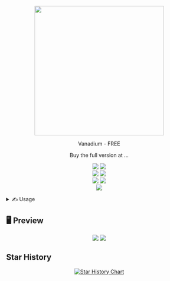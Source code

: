 <p align="center">
  <img src="https://imgur.com/KwySvVz.png" width="350" height="350">
</p>

<p align="center">
  Vanadium - FREE
</p>
<p align="center">
  Buy the full version at ...
</p>

<p align="center">

  <img src="https://img.shields.io/github/languages/top/R3CI/Vanadium-Free?style=flat&color=darkred">

  <img src="https://img.shields.io/github/repo-size/R3CI/Vanadium-Free?style=flat&color=darkred">

  <br>
    
  <img src="https://img.shields.io/github/last-commit/R3CI/Vanadium-Free?style=flat&color=darkred">

  <img src="https://img.shields.io/github/commit-activity/m/R3CI/Vanadium-Free?style=flat&color=darkred">


  <br>

  <img src="https://img.shields.io/github/issues/R3CI/Vanadium-Free?style=flat&color=darkred">

  <img src="https://img.shields.io/github/issues-closed/R3CI/Vanadium-Free?style=flat&color=darkred">

  <br>

  <img src="https://img.shields.io/github/stars/R3CI/Vanadium-Free?style=flat&color=darkred">

</p>

<details>
  <summary>✍ Usage</summary>
  
  <div style="overflow-x:auto; max-height: 300px;">
   
  1. `Download python 3.11.7 with path and admin`
  
  2. `Download the exe from releases`
  
  3. `Run exe`
  
  4. `Input tokens`
  
  5. `Have fun`
  
  </div>
</details>

## 🖥 Preview
<p align="center">
  <img src="https://imgur.com/MnSYV2n.png">
  <img src="https://imgur.com/ChTlqlG.png">
</p>

## Star History
<p align="center">
  <a href="https://star-history.com/#R3CI/Vanadium-Free&Date">
    <picture>
      <source media="(prefers-color-scheme: dark)" srcset="https://api.star-history.com/svg?repos=R3CI/Vanadium-Free&type=Date&theme=dark" />
      <source media="(prefers-color-scheme: light)" srcset="https://api.star-history.com/svg?repos=R3CI/Vanadium-Free&type=Date" />
      <img alt="Star History Chart" src="https://api.star-history.com/svg?repos=R3CI/Vanadium-Free&type=Date" />
    </picture>
  </a>
</p>
